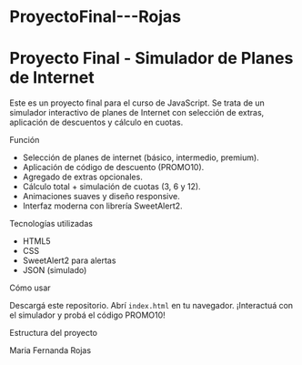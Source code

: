 # ProyectoFinal---Rojas

# Proyecto Final - Simulador de Planes de Internet

Este es un proyecto final para el curso de JavaScript. Se trata de un simulador interactivo de planes de Internet con selección de extras, aplicación de descuentos y cálculo en cuotas.

Función

- Selección de planes de internet (básico, intermedio, premium).
- Aplicación de código de descuento (PROMO10).
- Agregado de extras opcionales.
- Cálculo total + simulación de cuotas (3, 6 y 12).
- Animaciones suaves y diseño responsive.
- Interfaz moderna con librería SweetAlert2.

Tecnologías utilizadas

- HTML5
- CSS 
- SweetAlert2 para alertas
- JSON (simulado)

Cómo usar

Descargá este repositorio.
Abrí `index.html` en tu navegador.
¡Interactuá con el simulador y probá el código PROMO10!

Estructura del proyecto



Maria Fernanda Rojas

